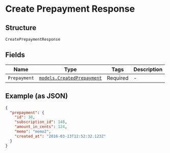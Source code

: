 
# Create Prepayment Response

## Structure

`CreatePrepaymentResponse`

## Fields

| Name | Type | Tags | Description |
|  --- | --- | --- | --- |
| `Prepayment` | [`models.CreatedPrepayment`](../../doc/models/created-prepayment.md) | Required | - |

## Example (as JSON)

```json
{
  "prepayment": {
    "id": 38,
    "subscription_id": 148,
    "amount_in_cents": 124,
    "memo": "memo2",
    "created_at": "2016-03-13T12:52:32.123Z"
  }
}
```

